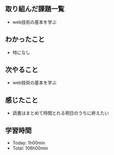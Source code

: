 ## 取り組んだ課題一覧
- web技術の基本を学ぶ

## わかったこと
- 特になし

## 次やること
- web技術の基本を学ぶ

## 感じたこと
- 読書はまとめて時間とれる明日のうちに終えたい

## 学習時間
- Today: 1h00min
- Total: 106h00min
